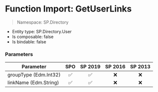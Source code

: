 # Function Import: GetUserLinks

> Namespace: SP.Directory

- Entity type: SP.Directory.User
- Is composable: false
- Is bindable: false

### Parameters

Parameter | SPO | SP 2019 | SP 2016 | SP 2013
----------|:---:|:-------:|:-------:|:-------:
groupType (Edm.Int32) | ✅ | ✅ | ❌ | ❌
linkName (Edm.String) | ✅ | ✅ | ❌ | ❌